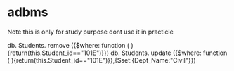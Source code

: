 # adbms
Note this is only for study purpose dont use it in practicle

db. Students. remove ({$where: function ( ){return(this.Student_id=="101E")}})
db. Students. update ({$where: function ( ){return(this.Student_id=="101E")}},{$set:{Dept_Name:"Civil"}})

